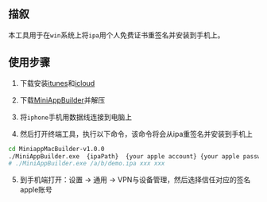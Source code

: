 ## 描叙
本工具用于在`win`系统上将`ipa`用个人免费证书重签名并安装到手机上。
## 使用步骤

1. 下载安装[itunes](https://support.apple.com/en-us/HT210384)和[icloud](https://support.apple.com/en-hk/HT204283)

2. 下载[MiniAppBuilder](https://github.com/yujon/ipa-win-builder/releases/)并解压

3. 将`iphone`手机用数据线连接到电脑上

4. 然后打开终端工具，执行以下命令，该命令将会从ipa重签名并安装到手机上

```sh
cd MiniappMacBuilder-v1.0.0
./MiniAppBuilder.exe  {ipaPath}  {your apple account} {your apple password}
# ./MiniAppBuilder.exe /a/b/demo.ipa xxx xxx

```

5. 到手机端打开：设置 -> 通用 -> VPN与设备管理，然后选择信任对应的签名apple账号